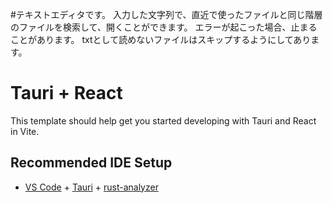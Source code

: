 #テキストエディタです。
入力した文字列で、直近で使ったファイルと同じ階層のファイルを検索して、開くことができます。
エラーが起こった場合、止まることがあります。
txtとして読めないファイルはスキップするようにしてあります。


# Tauri + React

This template should help get you started developing with Tauri and React in Vite.

## Recommended IDE Setup

- [VS Code](https://code.visualstudio.com/) + [Tauri](https://marketplace.visualstudio.com/items?itemName=tauri-apps.tauri-vscode) + [rust-analyzer](https://marketplace.visualstudio.com/items?itemName=rust-lang.rust-analyzer)
